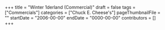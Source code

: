 +++
title = "Winter 1derland (Commercial)"
draft = false
tags = ["Commercials"]
categories = ["Chuck E. Cheese's"]
pageThumbnailFile = ""
startDate = "2006-00-00"
endDate = "0000-00-00"
contributors = []
+++
